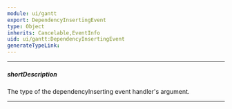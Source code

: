 ```yaml
---
module: ui/gantt
export: DependencyInsertingEvent
type: Object
inherits: Cancelable,EventInfo
uid: ui/gantt:DependencyInsertingEvent
generateTypeLink: 
---
```

---
##### shortDescription
The type of the dependencyInserting event handler's argument.

---
<!-- Description goes here -->